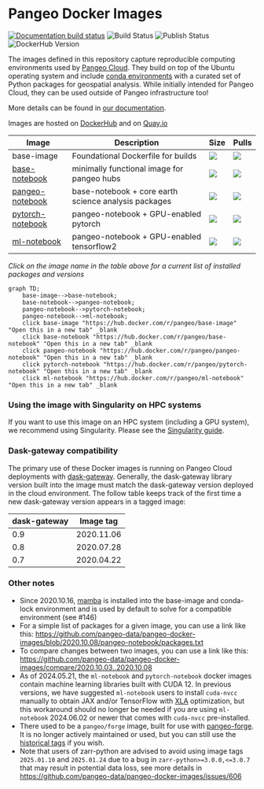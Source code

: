 # Pangeo Docker Images

[![Documentation build status](https://img.shields.io/readthedocs/pangeo-docker-images?logo=read-the-docs)](https://pangeo-docker-images.readthedocs.org/en/latest/)
![Build Status](https://github.com/pangeo-data/pangeo-docker-images/workflows/Build/badge.svg)
![Publish Status](https://github.com/pangeo-data/pangeo-docker-images/workflows/Publish/badge.svg)
![DockerHub Version](https://img.shields.io/docker/v/pangeo/base-image?sort=date)

The images defined in this repository capture reproducible computing environments used by [Pangeo Cloud](https://pangeo.io/cloud.html). They build on top of the Ubuntu operating system and include [conda environments](https://conda.io/projects/conda) with a curated set of Python packages for geospatial analysis. While initially intended for Pangeo Cloud, they can be used outside of Pangeo infrastructure too!

More details can be found in [our documentation](https://pangeo-docker-images.readthedocs.io).

Images are hosted on [DockerHub](https://hub.docker.com/u/pangeo) and on [Quay.io](https://quay.io/organization/pangeo)

| Image           | Description                                   |  Size | Pulls |
|-----------------|-----------------------------------------------|--------------|-------------|
| base-image      | Foundational Dockerfile for builds            | ![](https://img.shields.io/docker/image-size/pangeo/base-image?sort=date) | ![](https://img.shields.io/docker/pulls/pangeo/base-image?sort=date)
| [base-notebook](base-notebook/packages.txt) | minimally functional image for pangeo hubs | ![](https://img.shields.io/docker/image-size/pangeo/base-notebook?sort=date) | ![](https://img.shields.io/docker/pulls/pangeo/base-notebook?sort=date)
| [pangeo-notebook](pangeo-notebook/packages.txt) | base-notebook + core earth science analysis packages | ![](https://img.shields.io/docker/image-size/pangeo/pangeo-notebook?sort=date) | ![](https://img.shields.io/docker/pulls/pangeo/pangeo-notebook?sort=date)
| [pytorch-notebook](pytorch-notebook/packages.txt) | pangeo-notebook + GPU-enabled pytorch | ![](https://img.shields.io/docker/image-size/pangeo/pytorch-notebook?sort=date) | ![](https://img.shields.io/docker/pulls/pangeo/pytorch-notebook?sort=date)
| [ml-notebook](ml-notebook/packages.txt) | pangeo-notebook + GPU-enabled tensorflow2 | ![](https://img.shields.io/docker/image-size/pangeo/ml-notebook?sort=date) | ![](https://img.shields.io/docker/pulls/pangeo/ml-notebook?sort=date)

*Click on the image name in the table above for a current list of installed packages and versions*

```mermaid
graph TD;
    base-image-->base-notebook;
    base-notebook-->pangeo-notebook;
    pangeo-notebook-->pytorch-notebook;
    pangeo-notebook-->ml-notebook;
    click base-image "https://hub.docker.com/r/pangeo/base-image" "Open this in a new tab" _blank
    click base-notebook "https://hub.docker.com/r/pangeo/base-notebook" "Open this in a new tab" _blank
    click pangeo-notebook "https://hub.docker.com/r/pangeo/pangeo-notebook" "Open this in a new tab" _blank
    click pytorch-notebook "https://hub.docker.com/r/pangeo/pytorch-notebook" "Open this in a new tab" _blank
    click ml-notebook "https://hub.docker.com/r/pangeo/ml-notebook" "Open this in a new tab" _blank
```

### Using the image with Singularity on HPC systems

If you want to use this image on an HPC system (including a GPU system), we recommend using Singularity. Please see the [Singularity guide](Sing+GPU.md).


### Dask-gateway compatibility

The primary use of these Docker images is running on Pangeo Cloud deployments with [dask-gateway](https://github.com/dask/dask-gateway). Generally, the dask-gateway library version built into the image must match the dask-gateway version deployed in the cloud environment. The follow table keeps track of the first time a new dask-gateway version appears in a tagged image:

| dask-gateway |  Image tag  |
|--------------|-------------|
| 0.9          | 2020.11.06  |
| 0.8          | 2020.07.28  |
| 0.7          | 2020.04.22  |

### Other notes

* Since 2020.10.16, [mamba](https://github.com/mamba-org/mamba) is installed into the base-image and conda-lock environment and is used by default to solve for a compatible environment (see #146)
* For a simple list of packages for a given image, you can use a link like this: https://github.com/pangeo-data/pangeo-docker-images/blob/2020.10.08/pangeo-notebook/packages.txt
* To compare changes between two images, you can use a link like this: https://github.com/pangeo-data/pangeo-docker-images/compare/2020.10.03..2020.10.08
* As of 2024.05.21, the `ml-notebook` and `pytorch-notebook` docker images contain
  machine learning libraries built with CUDA 12. In previous versions, we have suggested
  `ml-notebook` users to install `cuda-nvcc` manually to obtain JAX and/or TensorFlow
  with [XLA](https://openxla.org/xla) optimization, but this workaround should no longer
  be needed if you are using `ml-notebook` 2024.06.02 or newer that comes with
  `cuda-nvcc` pre-installed.
* There used to be a `pangeo/forge` image, built for use with [pangeo-forge](https://pangeo-forge.org/). It is
  no longer actively maintained or used, but you can still use the [historical tags](https://quay.io/repository/pangeo/forge?tab=tags)
  if you wish.
* Note that users of zarr-python are advised to avoid using image tags `2025.01.10`
  and `2025.01.24` due to a bug in `zarr-python>=3.0.0,<=3.0.7` that may result in
  potential data loss, see more details in
  https://github.com/pangeo-data/pangeo-docker-images/issues/606
